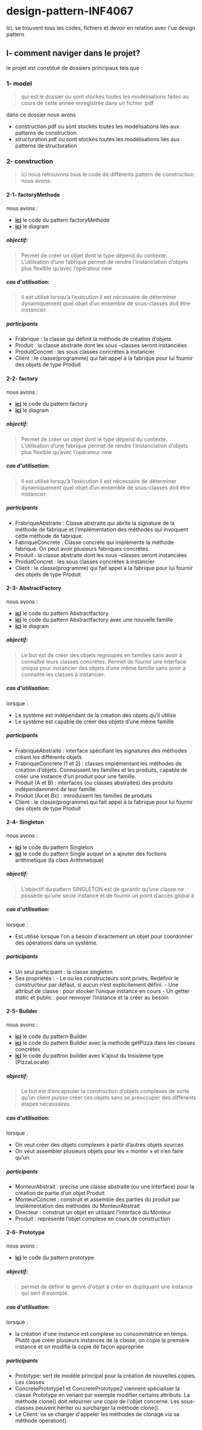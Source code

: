 # design-pattern-INF4067

Ici, se trouvent tous les codes, fichiers et devoir en relation avec l'ue design pattern

## I- comment naviger dans le projet?

le projet est constitué de dossiers principaux tels que :

### 1- model

> qui est le dossier ou sont stockés toutes les modélisations faites au cours de cette année enregistrée dans un fichier .pdf

dans ce dossier nous avons

- construction.pdf ou sont stockés toutes les modélisations liés aux patterns de construction
- structuration.pdf ou sont stockés toutes les modélisations liés aux patterns de structuration

### 2- construction

> ici nous retrouvons tous le code de différents pattern de construction. nous avons:

#### 2-1- factoryMethode

nous avons :

- [**ici**](https://github.com/dekelshoot/design-pattern-INF4067/tree/main/construction/FactoryMethodes) le code du pattern factoryMethode
- [**ici**](https://github.com/dekelshoot/design-pattern-INF4067/tree/main/diagrammes) le diagram

##### objectif:

> Permet de créer un objet dont le type dépend du contexte. L’utilisation d’une fabrique permet de rendre l’instanciation d’objets
> plus flexible qu’avec l’opérateur new

##### cas d'utilisation:

> Il est utilisé lorsqu’à l’exécution il est nécessaire de déterminer dynamiquement quel objet d’un ensemble de sous-classes doit être instancier.

##### participants

- Frabrique : la classe qui définit la méthode de création d’objets
- Produit : la classe abstraite dont les sous –classes seront instanciées
- ProduitConcret : les sous classes concrètes à instancier
- Client : le classe(programme) qui fait appel à la fabrique pour lui fournir des objets de type Produit

#### 2-2- factory

nous avons :

- [**ici**](https://github.com/dekelshoot/design-pattern-INF4067/tree/main/construction/FactoryMethodes) le code du pattern factory
- [**ici**](https://github.com/dekelshoot/design-pattern-INF4067/tree/main/diagrammes) le diagram

##### objectif:

> Permet de créer un objet dont le type dépend du contexte. L’utilisation d’une fabrique permet de rendre l’instanciation d’objets
> plus flexible qu’avec l’opérateur new

##### cas d'utilisation:

> Il est utilisé lorsqu’à l’exécution il est nécessaire de déterminer dynamiquement quel objet d’un ensemble de sous-classes doit être instancier.

##### participants

- FrabriqueAbstraite : Classe abstraite qui abrite la signature de la méthode de fabrique et l’implémentation des méthodes qui invoquent cette méthode de
  fabrique.
- FabriqueConcrete : Classe concrète qui implémente la méthode fabrique. On
  peut avoir plusieurs fabriques concrètes.
- Produit : la classe abstraite dont les sous –classes seront instanciées
- ProduitConcret : les sous classes concrètes à instancier
- Client : le classe(programme) qui fait appel à la fabrique pour lui fournir des
  objets de type Produit

#### 2-3- AbstractFactory

nous avons :

- [**ici**](https://github.com/dekelshoot/design-pattern-INF4067/tree/main/construction/AbstractFactory) le code du pattern Abstractfactory
- [**ici**](https://github.com/dekelshoot/design-pattern-INF4067/tree/main/construction/AbstractFactoryNouvelleFamille) le code du pattern Abstractfactory avec une nouvelle famille
- [**ici**](https://github.com/dekelshoot/design-pattern-INF4067/tree/main/diagrammes) le diagram

##### objectif:

> Le but est de créer des objets regroupés en familles sans avoir à
> connaître leurs classes concrètes.
> Permet de fournir une interface unique pour instancier des objets
> d’une même famille sans avoir à connaitre les classes à instancier.

##### cas d'utilisation:

lorsque :

- Le système est indépendant de la création des objets qu’il utilise
- Le système est capable de créer des objets d’une même famille

##### participants

- FrabriqueAbstraite : interface spécifiant les signatures des méthodes
  créant les différents objets
- FrabriqueConcrete (1 et 2) : classes implémentant les méthodes de
  création d’objets. Connaissent les familles et les produits, capable de
  créer une instance d’un produit pour une famille.
- Produit (A et B) : interfaces (ou classes abstraites) des produits
  indépendamment de leur famille.
- Produit (Ax et Bx) : introduisent les familles de produits
- Client : le classe(programme) qui fait appel à la fabrique pour lui
  fournir des objets de type Produit

#### 2-4- Singleton

nous avons :

- [**ici**](https://github.com/dekelshoot/design-pattern-INF4067/tree/main/construction/Singleton) le code du pattern Singleton
- [**ici**](https://github.com/dekelshoot/design-pattern-INF4067/tree/main/construction/arithmetique) le code du pattern Single auquel on a ajouter des foctions arithmetique (la class Arithmetique)

##### objectif:

> L’objectif du pattern SINGLETON est de garantir qu’une classe ne possède qu’une seule instance et de fournir un point d’accès global à

##### cas d'utilisation:

lorsque :

- Est utilisé lorsque l'on a besoin d'exactement un objet pour coordonner des opérations dans un système.

##### participants

- Un seul participant : la classe singleton
- Ses propriétés : - Le ou les constructeurs sont privés. Redéfinir le constructeur par
  défaut, si aucun n’est explicitement défini. - Une attribut de classe : pour stocker l’unique instance en cours - Un getter static et public : pour renvoyer l’instance et la créer au
  besoin

#### 2-5- Builder

nous avons :

- **[ici](https://github.com/dekelshoot/design-pattern-INF4067/tree/main/construction/Builder)** le code du pattern Builder
- **[ici](https://github.com/dekelshoot/design-pattern-INF4067/tree/main/construction/Builder_getPizza_dans_class_concrete)** le code du pattern Builder avec la methode getPizza dans les classes concrètes
- **[ici](https://github.com/dekelshoot/design-pattern-INF4067/tree/main/construction/Builder_ajout_troisieme_type)** le code du pattron builder avec k'ajout du troisième type (PizzaLocale)

##### objectif:

> Le but est d’encapsuler la construction d’objets complexes de
> sorte qu’un client puisse créer ces objets sans se préoccuper des
> différents étapes nécessaires.

##### cas d'utilisation:

lorsque :

- On veut créer des objets complexes à partir d’autres objets sources
- On veut assembler plusieurs objets pour les « monter » et
  n’en faire qu’un.

##### participants

- MonteurAbstrait : précise une classe abstraite (ou une interface)
  pour la création de partie d’un objet Produit
- MonteurConcret : construit et assemble des parties du produit
  par implémentation des méthodes du MonteurAbstrait
- Directeur : construit un objet en utilisant l’interface du Monteur
- Produit : représente l’objet complexe en cours de construction

#### 2-6- Prototype

nous avons :

- **[ici](https://github.com/dekelshoot/design-pattern-INF4067/tree/main/construction/prototype)** le code du pattern prototype

##### objectif:

> permet de définir le genre d'objet à créer en dupliquant une instance qui sert d'exemple.

##### cas d'utilisation:

lorsque :

- la création d'une
  instance est complexe ou consommatrice en temps. Plutôt que créer plusieurs instances de la classe, on copie
  la première instance et on modifie la copie de façon appropriée

##### participants

- Prototype: sert de modèle principal pour la création de nouvelles copies. Les classes
- ConcretePrototype1 et ConcretePrototype2 viennent spécialiser la classe Prototype en venant par exemple
  modifier certains attributs. La méthode clone() doit retourner une copie de l'objet concerné. Les sous-classes
  peuvent hériter ou surcharger la méthode clone().
- Le Client: va se charger d'appeler les méthodes de
  clonage via sa méthode operation().
